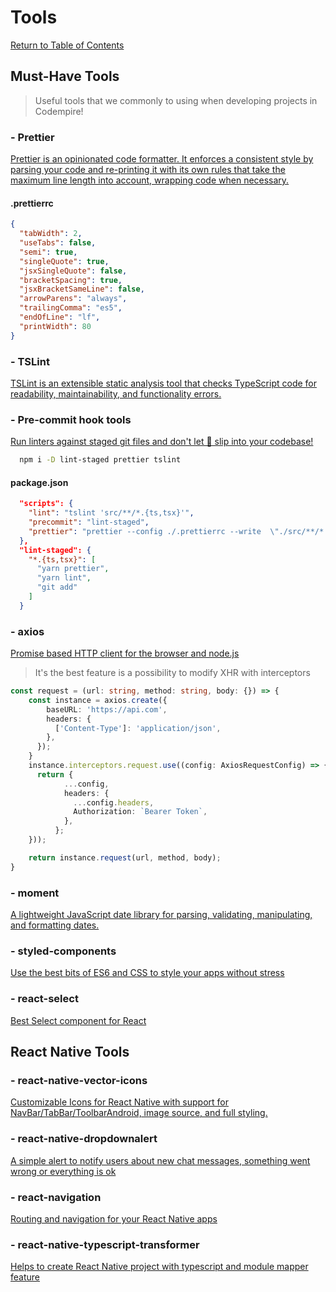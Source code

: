 # Tools

[Return to Table of Contents](../README.md)

## Must-Have Tools

> Useful tools that we commonly to using when developing projects in Codempire!

### - Prettier

[Prettier is an opinionated code formatter. It enforces a consistent style by parsing your code and re-printing it with its own rules that take the maximum line length into account, wrapping code when necessary.](https://www.npmjs.com/package/prettier)

#### .prettierrc

```json
{
  "tabWidth": 2,
  "useTabs": false,
  "semi": true,
  "singleQuote": true,
  "jsxSingleQuote": false,
  "bracketSpacing": true,
  "jsxBracketSameLine": false,
  "arrowParens": "always",
  "trailingComma": "es5",
  "endOfLine": "lf",
  "printWidth": 80
}
```

### - TSLint

[TSLint is an extensible static analysis tool that checks TypeScript code for readability, maintainability, and functionality errors.](https://www.npmjs.com/package/tslint)

### - Pre-commit hook tools

[Run linters against staged git files and don't let 💩 slip into your codebase!](https://www.npmjs.com/package/lint-staged)

```sh
  npm i -D lint-staged prettier tslint
```

#### package.json

```json
  "scripts": {
    "lint": "tslint 'src/**/*.{ts,tsx}'",
    "precommit": "lint-staged",
    "prettier": "prettier --config ./.prettierrc --write  \"./src/**/*.{ts,tsx}\""
  },
  "lint-staged": {
    "*.{ts,tsx}": [
      "yarn prettier",
      "yarn lint",
      "git add"
    ]
  }
```

### - axios

[Promise based HTTP client for the browser and node.js](https://www.npmjs.com/package/axios)

> It's the best feature is a possibility to modify XHR with interceptors

```typescript
const request = (url: string, method: string, body: {}) => {
    const instance = axios.create({
        baseURL: 'https://api.com',
        headers: {
          ['Content-Type']: 'application/json',
        },
      });
    }
    instance.interceptors.request.use((config: AxiosRequestConfig) => {
      return {
            ...config,
            headers: {
              ...config.headers,
              Authorization: `Bearer Token`,
            },
          };
    }));

    return instance.request(url, method, body);
}
```

### - moment

[A lightweight JavaScript date library for parsing, validating, manipulating, and formatting dates.](https://www.npmjs.com/package/moment)

### - styled-components

[Use the best bits of ES6 and CSS to style your apps without stress](https://www.npmjs.com/package/styled-components)

### - react-select

[Best Select component for React](https://www.npmjs.com/package/react-select)

## React Native Tools

### - react-native-vector-icons

[Customizable Icons for React Native with support for NavBar/TabBar/ToolbarAndroid, image source, and full styling.](https://www.npmjs.com/package/react-native-vector-icons)

### - react-native-dropdownalert

[A simple alert to notify users about new chat messages, something went wrong or everything is ok](https://www.npmjs.com/package/react-native-dropdownalert)

### - react-navigation

[Routing and navigation for your React Native apps](https://www.npmjs.com/package/react-navigation)

### - react-native-typescript-transformer

[Helps to create React Native project with typescript and module mapper feature](https://www.npmjs.com/package/react-native-typescript-transformer)